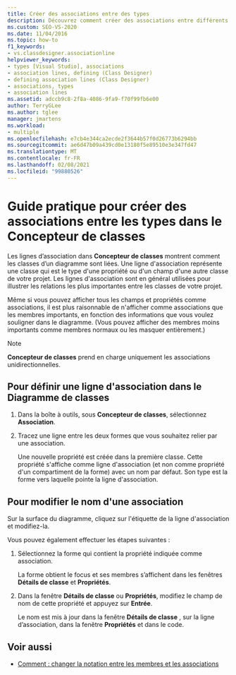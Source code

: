 ```yaml
---
title: Créer des associations entre des types
description: Découvrez comment créer des associations entre différents types dans Concepteur de classes.
ms.custom: SEO-VS-2020
ms.date: 11/04/2016
ms.topic: how-to
f1_keywords:
- vs.classdesigner.associationline
helpviewer_keywords:
- types [Visual Studio], associations
- association lines, defining (Class Designer)
- defining association lines (Class Designer)
- associations, types
- association lines
ms.assetid: adccb9c8-2f8a-4086-9fa9-f70f99fb6e00
author: TerryGLee
ms.author: tglee
manager: jmartens
ms.workload:
- multiple
ms.openlocfilehash: e7cb4e344ca2ecde2f3644b57f0d26773b6294bb
ms.sourcegitcommit: ae6d47b09a439cd0e13180f5e89510e3e347fd47
ms.translationtype: MT
ms.contentlocale: fr-FR
ms.lasthandoff: 02/08/2021
ms.locfileid: "99880526"
---
```

# <a name="how-to-create-associations-between-types-in-class-designer"></a>Guide pratique pour créer des associations entre les types dans le Concepteur de classes

Les lignes d’association dans **Concepteur de classes** montrent comment les classes d’un diagramme sont liées. Une ligne d'association représente une classe qui est le type d'une propriété ou d'un champ d'une autre classe de votre projet. Les lignes d'association sont en général utilisées pour illustrer les relations les plus importantes entre les classes de votre projet.

Même si vous pouvez afficher tous les champs et propriétés comme associations, il est plus raisonnable de n'afficher comme associations que les membres importants, en fonction des informations que vous voulez souligner dans le diagramme. (Vous pouvez afficher des membres moins importants comme membres normaux ou les masquer entièrement.)

> [!NOTE]
> **Concepteur de classes** prend en charge uniquement les associations unidirectionnelles.

## <a name="to-define-an-association-line-in-the-class-diagram"></a>Pour définir une ligne d'association dans le Diagramme de classes

1. Dans la boîte à outils, sous **Concepteur de classes**, sélectionnez **Association**.

2. Tracez une ligne entre les deux formes que vous souhaitez relier par une association.

     Une nouvelle propriété est créée dans la première classe. Cette propriété s'affiche comme ligne d'association (et non comme propriété d'un compartiment de la forme) avec un nom par défaut. Son type est la forme vers laquelle pointe la ligne d'association.

## <a name="to-change-the-name-of-an-association"></a>Pour modifier le nom d'une association

Sur la surface du diagramme, cliquez sur l'étiquette de la ligne d'association et modifiez-la.

Vous pouvez également effectuer les étapes suivantes :

1. Sélectionnez la forme qui contient la propriété indiquée comme association.

   La forme obtient le focus et ses membres s’affichent dans les fenêtres **Détails de classe** et **Propriétés**.

2. Dans la fenêtre **Détails de classe** ou **Propriétés**, modifiez le champ de nom de cette propriété et appuyez sur **Entrée**.

   Le nom est mis à jour dans la fenêtre **Détails de classe** , sur la ligne d’association, dans la fenêtre **Propriétés** et dans le code.

## <a name="see-also"></a>Voir aussi

- [Comment : changer la notation entre les membres et les associations](how-to-change-between-member-notation-and-association-notation.md)
